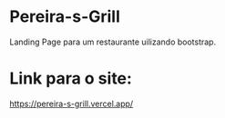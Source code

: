 # Pereira-s-Grill
Landing Page para um restaurante uilizando bootstrap.

# Link para o site:
https://pereira-s-grill.vercel.app/

